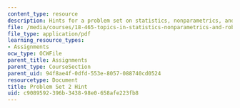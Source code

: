 ```yaml
---
content_type: resource
description: Hints for a problem set on statistics, nonparametrics, and robustness.
file: /media/courses/18-465-topics-in-statistics-nonparametrics-and-robustness-spring-2005/c9089592396b343898e0658afe223fb8_hintps2.pdf
file_type: application/pdf
learning_resource_types:
- Assignments
ocw_type: OCWFile
parent_title: Assignments
parent_type: CourseSection
parent_uid: 94f8ae4f-0dfd-553e-8057-088740cd0524
resourcetype: Document
title: Problem Set 2 Hint
uid: c9089592-396b-3438-98e0-658afe223fb8
---
```

